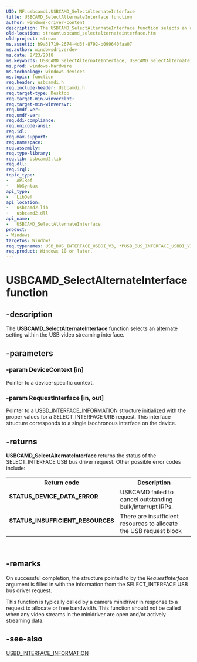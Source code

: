 ```yaml
---
UID: NF:usbcamdi.USBCAMD_SelectAlternateInterface
title: USBCAMD_SelectAlternateInterface function
author: windows-driver-content
description: The USBCAMD_SelectAlternateInterface function selects an alternate setting within the USB video streaming interface.
old-location: stream\usbcamd_selectalternateinterface.htm
old-project: stream
ms.assetid: b9a31719-2674-4d3f-8792-b099640faa07
ms.author: windowsdriverdev
ms.date: 2/23/2018
ms.keywords: USBCAMD_SelectAlternateInterface, USBCAMD_SelectAlternateInterface function [Streaming Media Devices], stream.usbcamd_selectalternateinterface, usbcamdi/USBCAMD_SelectAlternateInterface, usbcmdpr_48a3328b-869a-42fd-acfd-b1981384db85.xml
ms.prod: windows-hardware
ms.technology: windows-devices
ms.topic: function
req.header: usbcamdi.h
req.include-header: Usbcamdi.h
req.target-type: Desktop
req.target-min-winverclnt: 
req.target-min-winversvr: 
req.kmdf-ver: 
req.umdf-ver: 
req.ddi-compliance: 
req.unicode-ansi: 
req.idl: 
req.max-support: 
req.namespace: 
req.assembly: 
req.type-library: 
req.lib: Usbcamd2.lib
req.dll: 
req.irql: 
topic_type:
-	APIRef
-	kbSyntax
api_type:
-	LibDef
api_location:
-	usbcamd2.lib
-	usbcamd2.dll
api_name:
-	USBCAMD_SelectAlternateInterface
product:
- Windows
targetos: Windows
req.typenames: USB_BUS_INTERFACE_USBDI_V3, *PUSB_BUS_INTERFACE_USBDI_V3
req.product: Windows 10 or later.
---
```


# USBCAMD_SelectAlternateInterface function


## -description


The <b>USBCAMD_SelectAlternateInterface</b> function selects an alternate setting within the USB video streaming interface.


## -parameters




### -param DeviceContext [in]

Pointer to a device-specific context.


### -param RequestInterface [in, out]

Pointer to a <a href="https://msdn.microsoft.com/library/windows/hardware/ff539068">USBD_INTERFACE_INFORMATION</a> structure initialized with the proper values for a SELECT_INTERFACE URB request. This interface structure corresponds to a single isochronous interface on the device.


## -returns



<b>USBCAMD_SelectAlternateInterface </b>returns the status of the SELECT_INTERFACE USB bus driver request. Other possible error codes include:

<table>
<tr>
<th>Return code</th>
<th>Description</th>
</tr>
<tr>
<td width="40%">
<dl>
<dt><b>STATUS_DEVICE_DATA_ERROR</b></dt>
</dl>
</td>
<td width="60%">
USBCAMD failed to cancel outstanding bulk/interrupt IRPs.

</td>
</tr>
<tr>
<td width="40%">
<dl>
<dt><b>STATUS_INSUFFICIENT_RESOURCES</b></dt>
</dl>
</td>
<td width="60%">
There are insufficient resources to allocate the USB request block

</td>
</tr>
</table>
 




## -remarks



On successful completion, the structure pointed to by the <i>RequestInterface</i> argument is filled in with the information from the SELECT_INTERFACE USB bus driver request.

This function is typically called by a camera minidriver in response to a request to allocate or free bandwidth. This function should not be called when any video streams in the minidriver are open and/or actively streaming data.




## -see-also




<a href="https://msdn.microsoft.com/library/windows/hardware/ff539068">USBD_INTERFACE_INFORMATION</a>
 

 


